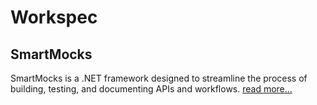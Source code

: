 # Workspec

## SmartMocks

SmartMocks is a .NET framework designed to streamline the process of building, testing, and documenting APIs and workflows. [read more...](docs/scenario-builder/readme.md)